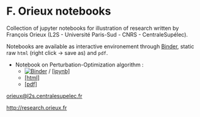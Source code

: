 # F. Orieux notebooks

Collection of jupyter notebooks for illustration of research written
by François Orieux (L2S - Université Paris-Sud - CNRS -
CentraleSupélec).

Notebooks are available as interactive environement through
[Binder](https://mybinder.org/), static raw `html` (right click ->
save as) and `pdf`.

- Notebook on Perturbation-Optimization algorithm :
  * [![Binder](https://mybinder.org/badge_logo.svg)](https://mybinder.org/v2/gh/orieux/notebooks/master?filepath=The%20Perturbation-Optimisation%20Algorithm.ipynb) / [[ipynb]](https://raw.githubusercontent.com/orieux/notebooks/master/The%20Perturbation-Optimisation%20Algorithm.ipynb)
  * [[html]](https://raw.githubusercontent.com/orieux/notebooks/master/The%20Perturbation-Optimisation%20Algorithm.html)
  * [[pdf]](https://github.com/orieux/notebooks/raw/master/The%20Perturbation-Optimisation%20Algorithm.pdf)



orieux@l2s.centralesupelec.fr

http://research.orieux.fr
